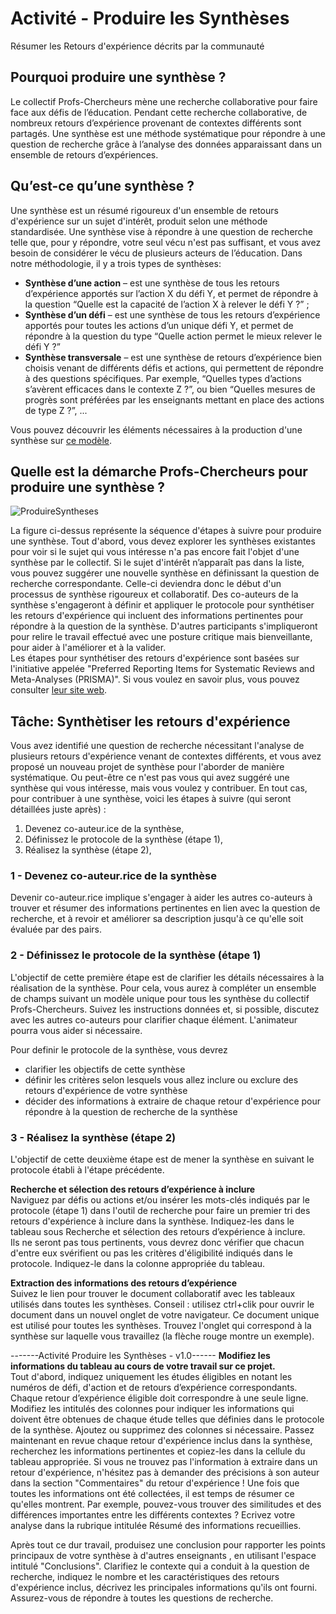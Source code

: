 # Activité - Produire les Synthèses
Résumer les Retours d'expérience décrits par la communauté

## Pourquoi produire une synthèse ?
Le collectif Profs-Chercheurs mène une recherche collaborative pour faire face aux défis de l’éducation. Pendant cette recherche collaborative, de nombreux retours d’expérience provenant de contextes différents sont partagés. Une synthèse est une méthode systématique pour répondre à une question de recherche grâce à l’analyse des données apparaissant dans un ensemble de retours d’expériences.

## Qu’est-ce qu’une synthèse ?
Une synthèse est un résumé rigoureux d'un ensemble de retours d'expérience sur un sujet d'intérêt, produit selon une méthode standardisée. Une synthèse vise à répondre à une question de recherche telle que, pour y répondre, votre seul vécu n'est pas suffisant, et vous avez besoin de considérer le vécu de plusieurs acteurs de l’éducation. Dans notre méthodologie, il y a trois types de synthèses:
- **Synthèse d’une action** – est une synthèse de tous les retours d’expérience apportés sur l’action X du défi Y, et permet de répondre à la question “Quelle est la capacité de l’action X à relever le défi Y ?” ;
- **Synthèse d’un défi** – est une synthèse de tous les retours d’expérience apportés pour toutes les actions d’un unique défi Y, et permet de répondre à la question du type “Quelle action permet le mieux relever le défi Y ?”
- **Synthèse transversale** – est une synthèse de retours d’expérience bien choisis venant de différents défis et actions, qui permettent de répondre à des questions spécifiques. Par exemple, “Quelles types d’actions s’avèrent efficaces dans le contexte Z ?”, ou bien “Quelles mesures de progrès sont préférées par les enseignants mettant en place des actions de type Z ?”, ...

Vous pouvez découvrir les éléments nécessaires à la production d'une synthèse sur [ce modèle](<../outils/modèles/Modèle Synthèse.md>).

## Quelle est la démarche Profs-Chercheurs pour produire une synthèse ?
![ProduireSyntheses](https://github.com/user-attachments/assets/4bb388ef-9741-427e-8753-cb29db5b9da3)

La figure ci-dessus représente la séquence d'étapes à suivre pour produire une synthèse. Tout d'abord, vous devez explorer les synthèses existantes pour voir si le sujet qui vous intéresse n'a pas encore fait l'objet d'une synthèse par le collectif. Si le sujet d'intérêt n’apparaît pas dans la liste, vous pouvez suggérer une nouvelle synthèse en définissant la question de recherche correspondante. Celle-ci deviendra donc le début d'un processus de synthèse rigoureux et collaboratif. Des co-auteurs de la synthèse s'engageront à définir et appliquer le protocole pour synthétiser les retours d'expérience qui incluent des informations pertinentes pour répondre à la question de la synthèse. D'autres participants s'impliqueront pour relire le travail effectué avec une posture critique mais bienveillante, pour aider à l'améliorer et à la valider.\
Les étapes pour synthétiser des retours d'expérience sont basées sur l'initiative appelée "Preferred Reporting Items for Systematic Reviews and Meta-Analyses (PRISMA)". Si vous voulez en savoir plus, vous pouvez consulter [leur site web](http://www.prisma-statement.org/).

## Tâche: Synthètiser les retours d'expérience

Vous avez identifié une question de recherche nécessitant l'analyse de plusieurs retours d'expérience venant de contextes différents, et vous avez proposé un nouveau projet de synthèse pour l'aborder de manière systématique. Ou peut-être ce n'est pas vous qui avez suggéré une synthèse qui vous intéresse, mais vous voulez y contribuer. En tout cas, pour contribuer à une synthèse, voici les étapes à suivre (qui seront détaillées juste après) :
1. Devenez co-auteur.ice de la synthèse,
2. Définissez le protocole de la synthèse (étape 1),
3. Réalisez la synthèse (étape 2),

### 1 - Devenez co-auteur.rice de la synthèse

Devenir co-auteur.rice implique s'engager à aider les autres co-auteurs à trouver et résumer des informations pertinentes en lien avec la question de recherche, et à revoir et améliorer sa description jusqu'à ce qu'elle soit évaluée par des pairs.

### 2 - Définissez le protocole de la synthèse (étape 1)

L'objectif de cette première étape est de clarifier les détails nécessaires à la réalisation de la synthèse. Pour cela, vous aurez à compléter un ensemble de champs suivant un modèle unique pour tous les synthèse du collectif Profs-Chercheurs. Suivez les instructions données et, si possible, discutez avec les autres co-auteurs pour clarifier chaque élément. L'animateur pourra vous aider si nécessaire.

Pour definir le protocole de la synthèse, vous devrez
- clarifier les objectifs de cette synthèse
- définir les critères selon lesquels vous allez inclure ou exclure des retours d'expérience de votre synthèse
- décider des informations à extraire de chaque retour d'expérience pour répondre à la question de recherche de la synthèse

### 3 - Réalisez la synthèse (étape 2)

L'objectif de cette deuxième étape est de mener la synthèse en suivant le protocole établi à l'étape précédente.

**Recherche et sélection des retours d’expérience à inclure**\
Naviguez par défis ou actions et/ou insérer les mots-clés indiqués par le protocole (étape 1) dans l'outil de recherche pour faire un premier tri des retours d'expérience à inclure dans la synthèse. Indiquez-les dans le tableau sous Recherche et sélection des retours d’expérience à inclure.\
Ils ne seront pas tous pertinents, vous devrez donc vérifier que chacun d'entre eux svérifient ou pas les critères d'éligibilité indiqués dans le protocole. Indiquez-le dans la colonne appropriée du tableau.

**Extraction des informations des retours d’expérience**\
Suivez le lien pour trouver le document collaboratif avec les tableaux utilisés dans toutes les synthèses. Conseil : utilisez ctrl+clik pour ouvrir le document dans un nouvel onglet de votre navigateur. Ce document unique est utilisé pour toutes les synthèses. Trouvez l'onglet qui correspond à la synthèse sur laquelle vous travaillez (la flèche rouge montre un exemple).

-------Activité Produire les Synthèses - v1.0------
**Modifiez les informations du tableau au cours de votre travail sur ce projet.**\
Tout d'abord, indiquez uniquement les études éligibles en notant les numéros de défi, d'action et de retours d’expérience correspondants. Chaque retour d’expérience éligible doit correspondre à une seule ligne. Modifiez les intitulés des colonnes pour indiquer les informations qui doivent être obtenues de chaque étude telles que définies dans le protocole de la synthèse. Ajoutez ou supprimez des colonnes si nécessaire.
Passez maintenant en revue chaque retour d'expérience inclus dans la synthèse, recherchez les informations pertinentes et copiez-les dans la cellule du tableau appropriée. Si vous ne trouvez pas l'information à extraire dans un retour d'expérience, n'hésitez pas à demander des précisions à son auteur dans la section "Commentaires" du retour d'expérience ! Une fois que toutes les informations ont été collectées, il est temps de résumer ce qu'elles montrent. Par exemple, pouvez-vous trouver des similitudes et des différences importantes entre les différents contextes ? Ecrivez votre analyse dans la rubrique intitulée Résumé des informations recueillies.

Après tout ce dur travail, produisez une conclusion pour rapporter les points principaux de votre synthèse à d'autres enseignants , en utilisant l'espace intitulé "Conclusions". Clarifiez le contexte qui a conduit à la question de recherche, indiquez le nombre et les caractéristiques des retours d'expérience inclus, décrivez les principales informations qu'ils ont fourni. Assurez-vous de répondre à toutes les questions de recherche.
